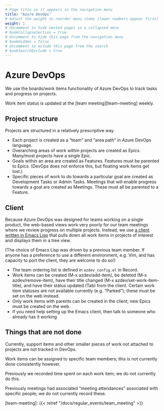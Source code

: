 ```yaml
---
# Page title as it appears in the navigation menu
title: "Azure DevOps"
# Adjust the weight to reorder menu items (lower numbers appear first)
weight: 1
# Uncomment to hide nested pages in a collapsed menu
# bookCollapseSection = true
# Uncomment to hide this page from the navigation menu
# bookHidden = false
# Uncomment to exlude this page from the search
# bookSearchExclude = true
---
```


# Azure DevOps

We use the boards/work items functionality of Azure DevOps
to track tasks and progress on projects.

Work item status is updated at the [team meeting][team-meeting] weekly.

## Project structure

Projects are structured in a relatively prescriptive way

- Each project is created as a “team” and “area path”
  in Azure DevOps language.
- Overarching areas of work within projects are created as Epics.
  Many/most projects have a single Epic.
- Goals within an area are created as Features.
  Features must be parented to Epics.
  (DevOps does not enforce this,
  but floating work items get lost.)
- Specific pieces of work to do towards a particular goal
  are created as Development Tasks or Admin Tasks.
  Meetings that will enable progress towards a goal are created as Meetings.
  These must all be parented to a Feature.

## Client

Because Azure DevOps was designed for teams working on a single product,
the web-based views work very poorly for our team meetings
where we review progress on multiple projects.
Instead, we use [a client written in Emacs Lisp][azdev-mode]
that pulls down all work items in projects of interest
and displays them in a tree view.

(The choice of Emacs Lisp was driven by a previous team member.
If anyone has a preference to use a different environment,
e.g. Vim,
and has capacity to port the client,
they are welcome to do so!)

- The team ordering list is defined in `azdev_config.el` in Record.
- Work items can be created (M-x azdev/add-item),
  be deleted (M-x azdev/remove-item),
  have their title changed (M-x azdev/set-work-item-title),
  and have their status updated (Tab) from the client.
  Certain work item statuses are not available currently (e.g. “Parked”);
  these must be set on the web instead.
- Only work items with parents can be created in the client;
  new Epics must be created on the web.
- If you need help setting up the Emacs client,
  then talk to someone who already has it working

## Things that are not done

Currently,
support items and other smaller pieces of work not attached to projects
are not tracked in DevOps.

Work items can be assigned to specific team members;
this is not currently done consistently however.

Previously we recorded time spent on each work item;
we do not currently do this.

Previously meetings had associated “meeting attendances”
associated with specific people;
we do not currently record these.

[azdev-mode]: https://github.com/edbennett/azdev-mode/
[team-meeting]: {{< relref "/docs/regular_events/team_meeting" >}}
